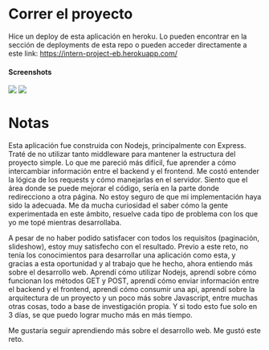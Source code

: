 # Correr el proyecto
Hice un deploy de esta aplicación en heroku. Lo pueden encontrar en la sección de deployments de esta repo o pueden acceder directamente a este link: https://intern-project-eb.herokuapp.com/

#### Screenshots
![](images/ss1.png) ![](images/ss2.png)


# Notas
Esta aplicación fue construida con Nodejs, principalmente con Express. Traté de no utilizar tanto middleware para mantener la estructura del proyecto simple. Lo que me pareció más difícil, fue aprender a cómo intercambiar información entre el backend y el frontend. Me costó entender la lógica de los requests y cómo manejarlas en el servidor. Siento que el área donde se puede mejorar el código, sería en la parte donde redirecciono a otra página. No estoy seguro de que mi implementación haya sido la adecuada. Me da mucha curiosidad el saber cómo la gente experimentada en este ámbito, resuelve cada tipo de problema con los que yo me topé mientras desarrollaba. 

A pesar de no haber podido satisfacer con todos los requisitos (paginación, slideshow), estoy muy satisfecho con el resultado. Previo a este reto, no tenía los conocimientos para desarrollar una aplicación como esta, y gracias a esta oportunidad y al trabajo que he hecho, ahora entiendo más sobre el desarrollo web. Aprendí cómo utilizar Nodejs, aprendí sobre cómo funcionan los métodos GET y POST, aprendí cómo enviar información entre el backend y el frontend, aprendí cómo consumir una api, aprendí sobre la arquitectura de un proyecto y un poco más sobre Javascript, entre muchas otras cosas, todo a base de investigación propia. Y si todo esto fue solo en 3 días, se que puedo lograr mucho más en más tiempo.

Me gustaría seguir aprendiendo más sobre el desarrollo web. Me gustó este reto.
